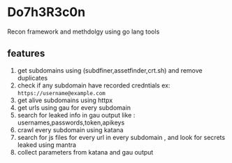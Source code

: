 # Do7h3R3c0n
Recon framework and methdolgy using go lang tools 

## features 
1) get subdomains using (subdfiner,assetfinder,crt.sh) and remove duplicates
2) check if any subdomain have recorded credntials ex: `https://username@example.com` 
3) get alive subdomains using httpx
4) get urls using gau for every subdomain
5) search for leaked info in gau output like : usernames,passwords,token,apikeys
6) crawl every subdomain using katana
7) search for js files for every url in every subdomain , and look for secrets leaked using mantra
8) collect parameters from katana and gau output 

